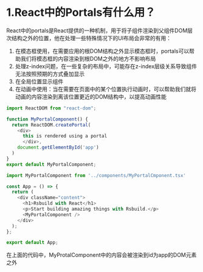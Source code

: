 # 1.React中的Portals有什么用？

React中的portals是React提供的一种机制，用于将子组件渲染到父组件DOM层次结构之外的位置，他在处理一些特殊情况下的UI布局会非常的有用：

1. 在模态框使用，在需要应用的根DOM结构之外显示模态框时，portals可以帮助我们将模态框的内容渲染到根DOM之外的地方不影响布局
2. 处理z-index问题，在一些复杂的布局中，可能存在z-index层级关系导致组件无法按照预期的方式叠加显示
3. 在全局位置显示组件
4. 在动画中使用：当在需要在页面中的某个位置执行动画时，可以帮助我们就将动画的内容渲染到离该位置更近的DOM结构中，以提高动画性能

```js
import ReactDOM from "react-dom";

function MyPortalComponent() {
  return ReactDOM.createPortal(
    <div>
      this is rendered using a portal
      </div>,
    document.getElementById('app')
  )
}
export default MyPortalComponent;

import MyPortalComponent from '../components/MyPortalCmponent.tsx'

const App = () => {
  return (
    <div className="content">
      <h1>Rsbuild with React</h1>
      <p>Start building amazing things with Rsbuild.</p>
      <MyPortalComponent />
    </div>
  );
};

export default App;
```

在上面的代码中，MyProtalComponent中的内容会被渲染到id为app的DOM元素之外